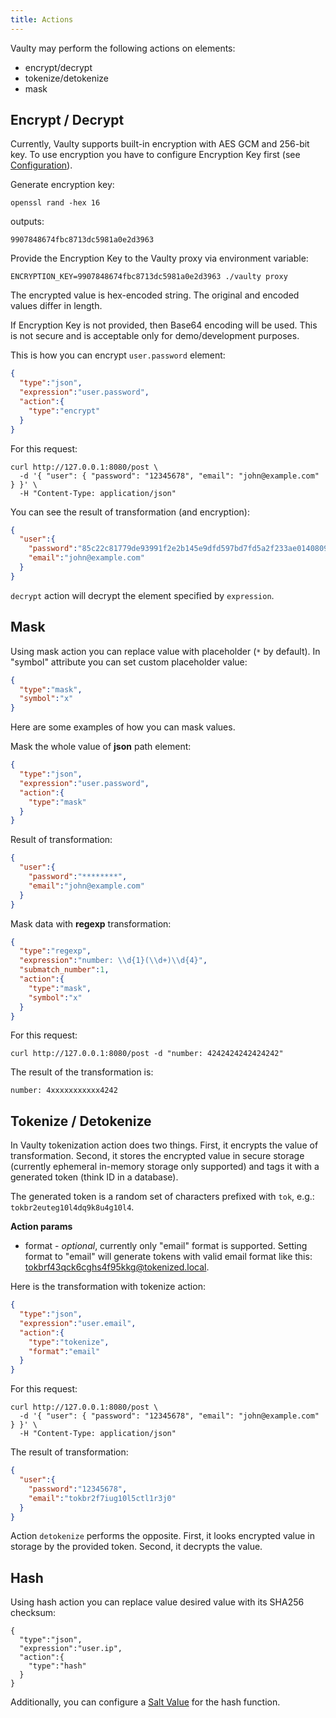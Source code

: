 ```yaml
---
title: Actions
---
```


Vaulty may perform the following actions on elements:

- encrypt/decrypt
- tokenize/detokenize
- mask

## Encrypt / Decrypt

Currently, Vaulty supports built-in encryption with AES GCM and 256-bit key. To use encryption you have to configure Encryption Key first (see [Configuration](./configuration#encryption-key)). 

Generate encryption key:

```
openssl rand -hex 16
```

outputs:

```
9907848674fbc8713dc5981a0e2d3963
```

Provide the Encryption Key to the Vaulty proxy via environment variable:

```
ENCRYPTION_KEY=9907848674fbc8713dc5981a0e2d3963 ./vaulty proxy
```

The encrypted value is hex-encoded string. The original and encoded values differ in length.

If Encryption Key is not provided, then Base64 encoding will be used. This is not secure and is acceptable only for demo/development purposes.

This is how you can encrypt `user.password` element:

```json
{
  "type":"json",
  "expression":"user.password",
  "action":{
    "type":"encrypt"
  }
}
```
For this request:

```shell
curl http://127.0.0.1:8080/post \
  -d '{ "user": { "password": "12345678", "email": "john@example.com" } }' \
  -H "Content-Type: application/json"

```

You can see the result of transformation (and encryption):

```json
{
  "user":{
    "password":"85c22c81779de93991f2e2b145e9dfd597bd7fd5a2f233ae0140809ee11189f8ee697b4c",
    "email":"john@example.com"
  }
}
```

`decrypt` action will decrypt the element specified by `expression`.

## Mask

Using mask action you can replace value with placeholder (`*` by default). In "symbol" attribute you can set custom placeholder value:

```json
{
  "type":"mask",
  "symbol":"x"
}
```

Here are some examples of how you can mask values.

Mask the whole value of **json** path element:

```json
{
  "type":"json",
  "expression":"user.password",
  "action":{
    "type":"mask"
  }
}
```

Result of transformation:

```json
{
  "user":{
    "password":"********",
    "email":"john@example.com"
  }
}
```

Mask data with **regexp** transformation:

```json
{
  "type":"regexp",
  "expression":"number: \\d{1}(\\d+)\\d{4}",
  "submatch_number":1,
  "action":{
    "type":"mask",
    "symbol":"x"
  }
}
```

For this request:

```shell
curl http://127.0.0.1:8080/post -d "number: 4242424242424242"
```

The result of the transformation is:

```
number: 4xxxxxxxxxxx4242
```

## Tokenize / Detokenize

In Vaulty tokenization action does two things. First, it encrypts the value of transformation. Second, it stores the encrypted value in secure storage (currently ephemeral in-memory storage only supported) and tags it with a generated token (think ID in a database).

The generated token is a random set of characters prefixed with `tok`, e.g.: `tokbr2euteg10l4dq9k8u4g10l4`.

**Action params**

* format - *optional*, currently only "email" format is supported. Setting format to "email" will generate tokens with valid email format like this: tokbrf43qck6cghs4f95kkg@tokenized.local.

Here is the transformation with tokenize action:

```json
{
  "type":"json",
  "expression":"user.email",
  "action":{
    "type":"tokenize",
    "format":"email"
  }
}
```

For this request:

```shell
curl http://127.0.0.1:8080/post \
  -d '{ "user": { "password": "12345678", "email": "john@example.com" } }' \
  -H "Content-Type: application/json"
```

The result of transformation:

```json
{
  "user":{
    "password":"12345678",
    "email":"tokbr2f7iug10l5ctl1r3j0"
  }
}
```

Action `detokenize` performs the opposite. First, it looks encrypted value in storage by the provided token. Second, it decrypts the value.

## Hash

Using hash action you can replace value desired value with its SHA256 checksum:

```
{
  "type":"json",
  "expression":"user.ip",
  "action":{
    "type":"hash"
  }
}
```

Additionally, you can configure a [Salt Value](./configuration#hash-salt) for the hash function.
